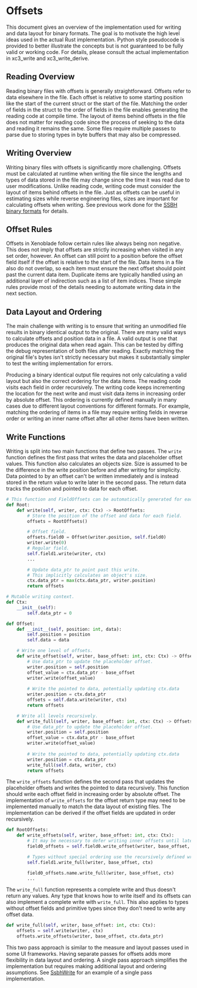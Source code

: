 # Offsets
This document gives an overview of the implementation used for writing and data layout for binary formats. The goal is to motivate the high level ideas used in the actual Rust implementation. Python style pseudocode is provided to better illustrate the concepts but is not guaranteed to be fully valid or working code. For details, please consult the actual implementation in xc3_write and xc3_write_derive.

## Reading Overview
Reading binary files with offsets is generally straightforward. Offsets refer to data elsewhere in the file. Each offset is relative to some starting position like the start of the current struct or the start of the file. Matching the order of fields in the struct to the order of fields in the file enables generating the reading code at compile time. The layout of items behind offsets in the file does not matter for reading code since the process of seeking to the data and reading it remains the same. Some files require multiple passes to parse due to storing types in byte buffers that may also be compressed.

## Writing Overview
Writing binary files with offsets is significantly more challenging. Offsets must be calculated at runtime when writing the file since the lengths and types of data stored in the file may change since the time it was read due to user modifications. Unlike reading code, writing code must consider the layout of items behind offsets in the file. Just as offsets can be useful in estimating sizes while reverse engineering files, sizes are important for calculating offsets when writing. See previous work done for the [SSBH binary formats](https://github.com/ultimate-research/ssbh_lib/blob/master/ssbh_offsets.md) for details.

## Offset Rules
Offsets in Xenoblade follow certain rules like always being non negative. This does not imply that offsets are strictly increasing when visited in any set order, however. An offset can still point to a position before the offset field itself if the offset is relative to the start of the file. Data items in a file also do not overlap, so each item must ensure the next offset should point past the current data item. Duplicate items are typically handled using an additional layer of indirection such as a list of item indices. These simple rules provide most of the details needing to automate writing data in the next section.

## Data Layout and Ordering
The main challenge with writing is to ensure that writing an unmodified file results in binary identical output to the original. There are many valid ways to calculate offsets and position data in a file. A valid output is one that produces the original data when read again. This can be tested by diffing the debug representation of both files after reading. Exactly matching the original file's bytes isn't strictly necessary but makes it substantially simpler to test the writing implementation for errors. 

Producing a binary identical output file requires not only calculating a valid layout but also the correct ordering for the data items. The reading code visits each field in order recursively. The writing code keeps incrementing the location for the next write and must visit data items in increasing order by absolute offset. This ordering is currently defined manually in many cases due to different layout conventions for different formats. For example, matching the ordering of items in a file may require writing fields in reverse order or writing an inner name offset after all other items have been written.

## Write Functions
Writing is split into two main functions that define two passes. The `write` function defines the first pass that writes the data and placeholder offset values. This function also calculates an objects size. Size is assumed to be the difference in the write position before and after writing for simplicity. Data pointed to by an offset can't be written immediately and is instead stored in the return value to write later in the second pass. The return data tracks the position and pointed to data for each offset.

```python
# This function and FieldOffsets can be automatically generated for each type.
def Root:
    def write(self, writer, ctx: Ctx) -> RootOffsets:
        # Store the position of the offset and data for each field.
        offsets = RootOffsets()

        # Offset field.
        offsets.field0 = Offset(writer.position, self.field0)
        writer.write(0)
        # Regular field.
        self.field1.write(writer, ctx)
        ...

        # Update data_ptr to point past this write.
        # This implicitly calculates an object's size.
        ctx.data_ptr = max(ctx.data_ptr, writer.position)
        return offsets

# Mutable writing context.
def Ctx:
    __init__(self):
        self.data_ptr = 0

def Offset:
    def __init__(self, position: int, data):
        self.position = position
        self.data = data

    # Write one level of offsets.
    def write_offset(self, writer, base_offset: int, ctx: Ctx) -> OffsetsForData:
        # Use data_ptr to update the placeholder offset.
        writer.position = self.position
        offset_value = ctx.data_ptr - base_offset
        writer.write(offset_value)
    
        # Write the pointed to data, potentially updating ctx.data
        writer.position = ctx.data_ptr
        offsets = self.data.write(writer, ctx)
        return offsets

    # Write all levels recursively.
    def write_full(self, writer, base_offset: int, ctx: Ctx) -> OffsetsForData:
        # Use data_ptr to update the placeholder offset.
        writer.position = self.position
        offset_value = ctx.data_ptr - base_offset
        writer.write(offset_value)
    
        # Write the pointed to data, potentially updating ctx.data
        writer.position = ctx.data_ptr
        write_full(self.data, writer, ctx)
        return offsets
```

The `write_offsets` function defines the second pass that updates the placeholder offsets and writes the pointed to data recursively. This function should write each offset field in increasing order by absolute offset. The implementation of `write_offsets` for the offset return type may need to be implemented manually to match the data layout of existing files. The implementation can be derived if the offset fields are updated in order recursively. 

```python
def RootOffsets:
    def write_offsets(self, writer, base_offset: int, ctx: Ctx):
        # It may be necessary to defer writing inner offsets until later.
        field0_offsets = self.field0.write_offset(writer, base_offset, ctx)

        # Types without special ordering use the recursively defined write_full.
        self.field1.write_full(writer, base_offset, ctx)

        field0_offsets.name.write_full(writer, base_offset, ctx)
        ...
```

The `write_full` function represents a complete write and thus doesn't return any values. Any type that knows how to write itself and its offsets can also implement a complete write with `write_full`. This also applies to types without offset fields and primitive types since they don't need to write any offset data.

```python
def write_full(self, writer, base_offset: int, ctx: Ctx):
    offsets = self.write(writer, ctx)
    offsets.write_offsets(writer, base_offset, ctx.data_ptr)
```

This two pass approach is similar to the measure and layout passes used in some UI frameworks. Having separate passes for offsets adds more flexibility in data layout and ordering. A single pass approach simplifies the implementation but requires making additional layout and ordering assumptions. See [SsbhWrite](https://github.com/ultimate-research/ssbh_lib/blob/master/ssbh_offsets.md) for an example of a single pass implementation.
